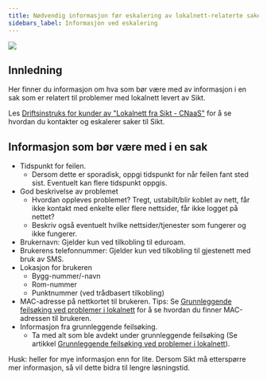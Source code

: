 ```yaml
---
title: Nødvendig informasjon før eskalering av lokalnett-relaterte saker til Sikt.
sidebars_label: Informasjon ved eskalering
---
```


![](/img/sikt_logo.svg)

## Innledning

Her finner du informasjon om hva som bør være med av informasjon i en sak som er relatert til problemer med lokalnett levert av Sikt. 

Les [Driftsinstruks for kunder av "Lokalnett fra Sikt - CNaaS"](driftsinstruks-kunde) for å se hvordan du kontakter og eskalerer saker til Sikt.

## Informasjon som bør være med i en sak

- Tidspunkt for feilen.
  - Dersom dette er sporadisk, oppgi tidspunkt for når feilen fant sted sist. Eventuelt kan flere tidspunkt oppgis. 
- God beskrivelse av problemet
  - Hvordan oppleves problemet? Tregt, ustabilt/blir koblet av nett, får ikke kontakt med enkelte eller flere nettsider, får ikke logget på nettet?
  - Beskriv også eventuelt hvilke nettsider/tjenester som fungerer og ikke fungerer. 
- Brukernavn: Gjelder kun ved tilkobling til eduroam. 
- Brukerens telefonnummer: Gjelder kun ved tilkobling til gjestenett med bruk av SMS. 
- Lokasjon for brukeren 
  - Bygg-nummer/-navn
  - Rom-nummer
  - Punktnummer (ved trådbasert tilkobling)
- MAC-adresse på nettkortet til brukeren. Tips: Se [Grunnleggende feilsøking ved problemer i lokalnett](grunnleggende-feilsok-lokalnett#adresser) for å se hvordan du finner MAC-adressen til brukeren. 
- Informasjon fra grunnleggende feilsøking. 
  - Ta med alt som ble avdekt under grunnleggende feilsøking (Se artikkel [Grunnleggende feilsøking ved problemer i lokalnett](grunnleggende-feilsok-lokalnett)). 

Husk: heller for mye informasjon enn for lite. Dersom Sikt må etterspørre mer informasjon, så vil dette bidra til lengre løsningstid. 



